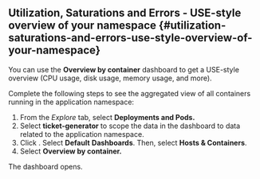 ## Utilization, Saturations and Errors - USE-style overview of your namespace {#utilization-saturations-and-errors-use-style-overview-of-your-namespace}

You can use the **Overview by container** dashboard to get a USE-style overview (CPU usage, disk usage, memory usage, and more).

Complete the following steps to see the aggregated view of all containers running in the application namespace:

1.  From the _Explore_ tab, select **Deployments and Pods.**
2.  Select **ticket-generator** to scope the data in the dashboard to data related to the application namespace.
3.  Click . Select **Default** **Dashboards**. Then, select **Hosts &amp; Containers**.
4.  Select **Overview by container.**

The dashboard opens.